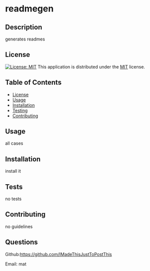 
  # readmegen
  ## Description
  generates readmes
  ## License
  [![License: MIT](https://img.shields.io/badge/License-MIT-red.svg)](https://opensource.org/licenses/MIT)
This application is distributed under the [MIT](https://opensource.org/licenses/MIT) license.
  ## Table of Contents
  - [License](#License)
  - [Usage](#Usage)
  - [Installation](#Installation)
  - [Testing](#Testing)
  - [Contributing](#Contributing)
  ## Usage
  all cases
  ## Installation
  install it
  ## Tests
  no tests
  ## Contributing
  no guidelines
  ## Questions
  Github:<https://github.com/IMadeThisJustToPostThis>
  
Email: mat
  